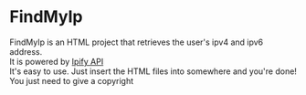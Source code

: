 # FindMyIp
FindMyIp is an HTML project that retrieves the user's ipv4 and ipv6 address.<br>
It is powered by <a href="https://www.ipify.org/">Ipify API</a>
<br>
It's easy to use. Just insert the HTML files into somewhere and you're done!
<br>
You just need to give a copyright
